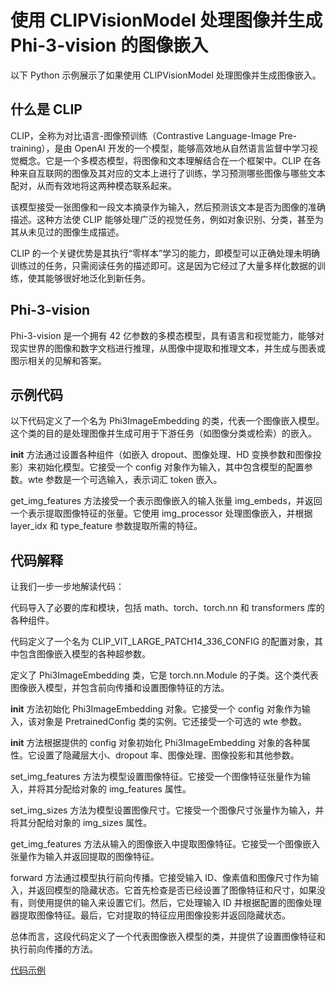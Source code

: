 # 使用 CLIPVisionModel 处理图像并生成 Phi-3-vision 的图像嵌入

以下 Python 示例展示了如果使用 CLIPVisionModel 处理图像并生成图像嵌入。

## 什么是 CLIP
CLIP，全称为对比语言-图像预训练（Contrastive Language-Image Pre-training），是由 OpenAI 开发的一个模型，能够高效地从自然语言监督中学习视觉概念。它是一个多模态模型，将图像和文本理解结合在一个框架中。CLIP 在各种来自互联网的图像及其对应的文本上进行了训练，学习预测哪些图像与哪些文本配对，从而有效地将这两种模态联系起来。

该模型接受一张图像和一段文本摘录作为输入，然后预测该文本是否为图像的准确描述。这种方法使 CLIP 能够处理广泛的视觉任务，例如对象识别、分类，甚至为其从未见过的图像生成描述。

CLIP 的一个关键优势是其执行“零样本”学习的能力，即模型可以正确处理未明确训练过的任务，只需阅读任务的描述即可。这是因为它经过了大量多样化数据的训练，使其能够很好地泛化到新任务。

## Phi-3-vision
Phi-3-vision 是一个拥有 42 亿参数的多模态模型，具有语言和视觉能力，能够对现实世界的图像和数字文档进行推理，从图像中提取和推理文本，并生成与图表或图示相关的见解和答案。

## 示例代码
以下代码定义了一个名为 Phi3ImageEmbedding 的类，代表一个图像嵌入模型。这个类的目的是处理图像并生成可用于下游任务（如图像分类或检索）的嵌入。

__init__ 方法通过设置各种组件（如嵌入 dropout、图像处理、HD 变换参数和图像投影）来初始化模型。它接受一个 config 对象作为输入，其中包含模型的配置参数。wte 参数是一个可选输入，表示词汇 token 嵌入。

get_img_features 方法接受一个表示图像嵌入的输入张量 img_embeds，并返回一个表示提取图像特征的张量。它使用 img_processor 处理图像嵌入，并根据 layer_idx 和 type_feature 参数提取所需的特征。

## 代码解释
让我们一步一步地解读代码：

代码导入了必要的库和模块，包括 math、torch、torch.nn 和 transformers 库的各种组件。

代码定义了一个名为 CLIP_VIT_LARGE_PATCH14_336_CONFIG 的配置对象，其中包含图像嵌入模型的各种超参数。

定义了 Phi3ImageEmbedding 类，它是 torch.nn.Module 的子类。这个类代表图像嵌入模型，并包含前向传播和设置图像特征的方法。

__init__ 方法初始化 Phi3ImageEmbedding 对象。它接受一个 config 对象作为输入，该对象是 PretrainedConfig 类的实例。它还接受一个可选的 wte 参数。

__init__ 方法根据提供的 config 对象初始化 Phi3ImageEmbedding 对象的各种属性。它设置了隐藏层大小、dropout 率、图像处理、图像投影和其他参数。

set_img_features 方法为模型设置图像特征。它接受一个图像特征张量作为输入，并将其分配给对象的 img_features 属性。

set_img_sizes 方法为模型设置图像尺寸。它接受一个图像尺寸张量作为输入，并将其分配给对象的 img_sizes 属性。

get_img_features 方法从输入的图像嵌入中提取图像特征。它接受一个图像嵌入张量作为输入并返回提取的图像特征。

forward 方法通过模型执行前向传播。它接受输入 ID、像素值和图像尺寸作为输入，并返回模型的隐藏状态。它首先检查是否已经设置了图像特征和尺寸，如果没有，则使用提供的输入来设置它们。然后，它处理输入 ID 并根据配置的图像处理器提取图像特征。最后，它对提取的特征应用图像投影并返回隐藏状态。

总体而言，这段代码定义了一个代表图像嵌入模型的类，并提供了设置图像特征和执行前向传播的方法。

[代码示例](../../code/06.E2E/phi3imageembedding.py)
